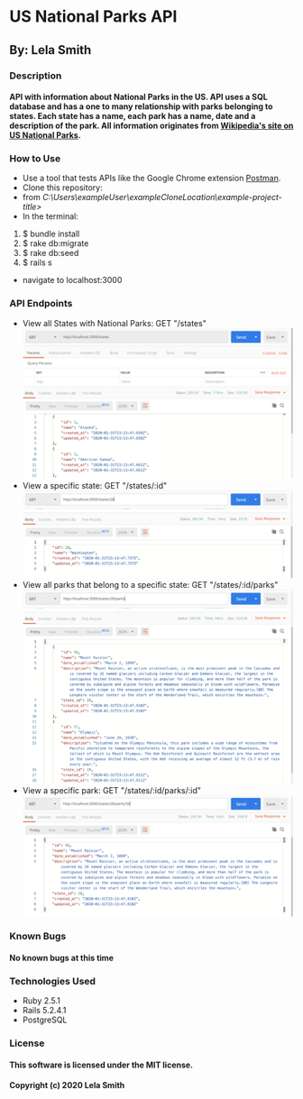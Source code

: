 # US National Parks API
## By: Lela Smith

### Description
#### API with information about National Parks in the US. API uses a SQL database and has a one to many relationship with parks belonging to states. Each state has a name, each park has a name, date and a description of the park. All information originates from [Wikipedia's site on US National Parks](https://en.wikipedia.org/wiki/List_of_national_parks_of_the_United_States).

### How to Use
* Use a tool that tests APIs like the Google Chrome extension [Postman](https://chrome.google.com/webstore/detail/postman/fhbjgbiflinjbdggehcddcbncdddomop?hl=en).
* Clone this repository:
* from  _C:\Users\exampleUser\exampleCloneLocation\example-project-title>_
* In the terminal:
1. $ bundle install
2. $ rake db:migrate
4. $ rake db:seed
5. $ rails s
* navigate to localhost:3000

### API Endpoints
* View all States with National Parks: GET "/states"
![states path](https://raw.githubusercontent.com/Leels/us_national_parks_api/master/public/images/Screen%20Shot%202020-02-02%20at%201.12.47%20PM.png)
* View a specific state: GET "/states/:id"
![state path](https://raw.githubusercontent.com/Leels/us_national_parks_api/master/public/images/Screen%20Shot%202020-02-02%20at%201.18.41%20PM.png)
* View all parks that belong to a specific state: GET "/states/:id/parks"
![parks path](https://raw.githubusercontent.com/Leels/us_national_parks_api/master/public/images/Screen%20Shot%202020-02-02%20at%201.19.28%20PM.png)
* View a specific park: GET "/states/:id/parks/:id"
![park path](https://github.com/Leels/us_national_parks_api/blob/master/public/images/Screen%20Shot%202020-02-02%20at%201.20.01%20PM.png)


### Known Bugs
#### No known bugs at this time

### Technologies Used
* Ruby 2.5.1
* Rails 5.2.4.1
* PostgreSQL

### License
#### This software is licensed under the MIT license.

#### Copyright (c) 2020 Lela Smith
